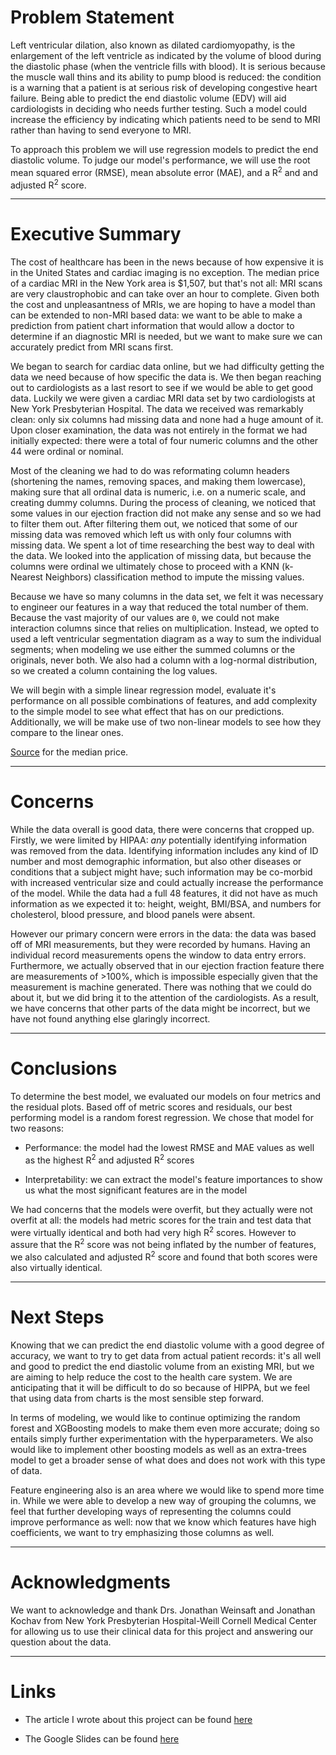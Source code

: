 # Problem Statement

Left ventricular dilation, also known as dilated cardiomyopathy, is the enlargement of the left ventricle as indicated by the volume of blood during the diastolic phase (when the ventricle fills with blood).  It is serious because the muscle wall thins and its ability to pump blood is reduced: the condition is a warning that a patient is at serious risk of developing congestive heart failure.  Being able to predict the end diastolic volume (EDV) will aid cardiologists in deciding who needs further testing. Such a model could increase the efficiency by indicating which patients need to be send to MRI rather than having to send everyone to MRI.

To approach this problem we will use regression models to predict the end diastolic volume.  To judge our model's performance, we will use the root mean squared error (RMSE), mean absolute error (MAE), and a R<sup>2</sup> and and adjusted R<sup>2</sup> score.

-------

# Executive Summary

The cost of healthcare has been in the news because of how expensive it is in the United States and cardiac imaging is no exception.  The median price of a cardiac MRI in the New York area is $1,507, but that's not all: MRI scans are very claustrophobic and can take over an hour to complete.  Given both the cost and unpleasantness of MRIs, we are hoping to have a model than can be extended to non-MRI based data: we want to be able to make a prediction from patient chart information that would allow a doctor to determine if an diagnostic MRI is needed, but we want to make sure we can accurately predict from MRI scans first.

We began to search for cardiac data online, but we had difficulty getting the data we need because of how specific the data is.  We then began reaching out to cardiologists as a last resort to see if we would be able to get good data.  Luckily we were given a cardiac MRI data set by two cardiologists at New York Presbyterian Hospital.  The data we received was remarkably clean: only six columns had missing data and none had a huge amount of it.  Upon closer examination, the data was not entirely in the format we had initially expected: there were a total of four numeric columns and the other 44 were ordinal or nominal.

Most of the cleaning we had to do was reformating column headers (shortening the names, removing spaces, and making them lowercase), making sure that all ordinal data is numeric, i.e. on a numeric scale, and creating dummy columns.  During the process of cleaning, we noticed that some values in our ejection fraction did not make any sense and so we had to filter them out.  After filtering them out, we noticed that some of our missing data was removed which left us with only four columns with missing data.  We spent a lot of time researching the best way to deal with the data.  We looked into the application of missing data, but because the columns were ordinal we ultimately chose to proceed with a KNN (k-Nearest Neighbors) classification method to impute the missing values.

Because we have so many columns in the data set, we felt it was necessary to engineer our features in a way that reduced the total number of them.  Because the vast majority of our values are `0`, we could not make interaction columns since that relies on multiplication.  Instead, we opted to used a left ventricular segmentation diagram as a way to sum the individual segments; when modeling we use either the summed columns or the originals, never both.  We also had a column with a log-normal distribution, so we created a column containing the log values.

We will begin with a simple linear regression model,  evaluate it's performance on all possible combinations of features, and add complexity to the simple model to see what effect that has on our predictions.  Additionally, we will be make use of two non-linear models to see how they compare to the linear ones.


[Source](https://www.newchoicehealth.com/places/new-york/new-york/mri/cardiac-mri]) for the median price.

-------

# Concerns

While the data overall is good data, there were concerns that cropped up.  Firstly, we were limited by HIPAA: _any_ potentially identifying information was removed from the data.  Identifying information includes any kind of ID number and most demographic information, but also other diseases or conditions that a subject might have; such information may be co-morbid with increased ventricular size and could actually increase the performance of the model.  While the data had a full 48 features, it did not have as much information as we expected it to: height, weight, BMI/BSA, and numbers for cholesterol, blood pressure, and blood panels were absent.  

However our primary concern were errors in the data: the data was based off of MRI measurements, but they were recorded by humans.  Having an individual record measurements opens the window to data entry errors.  Furthermore, we actually observed that in our ejection fraction feature there are measurements of >100%, which is impossible especially given that the measurement is machine generated.  There was nothing that we could do about it, but we did bring it to the attention of the cardiologists.  As a result, we have concerns that other parts of the data might be incorrect, but we have not found anything else glaringly incorrect.

-------

# Conclusions

To determine the best model, we evaluated our models on four metrics and the residual plots.  Based off of metric scores and residuals, our best performing model is a random forest regression.  We chose that model for two reasons:

- Performance: the model had the lowest RMSE and MAE values as well as the highest R<sup>2</sup> and adjusted R<sup>2</sup> scores

- Interpretability: we can extract the model's feature importances to show us what the most significant features are in the model

We had concerns that the models were overfit, but they actually were not overfit at all: the models had metric scores for the train and test data that were virtually identical and both had very high R<sup>2</sup> scores.  However to assure that the R<sup>2</sup> score was not being inflated by the number of features, we also calculated and adjusted R<sup>2</sup> score and found that both scores were also virtually identical.

-----

# Next Steps


Knowing that we can predict the end diastolic volume with a good degree of accuracy, we want to try to get data from actual patient records: it's all well and good to predict the end diastolic volume from an existing MRI, but we are aiming to help reduce the cost to the health care system.  We are anticipating that it will be difficult to do so because of HIPPA, but we feel that using data from charts is the most sensible step forward.

In terms of modeling, we would like to continue optimizing the random forest and XGBoosting models to make them even more accurate; doing so entails simply further experimentation with the hyperparameters.  We also would like to implement other boosting models as well as an extra-trees model  to get a broader sense of what does and does not work with this type of data. 

Feature engineering also is an area where we would like to spend more time in.  While we were able to develop a new way of grouping the columns, we feel that further developing ways of representing the columns could improve performance as well: now that we know which features have high coefficients, we want to try emphasizing those columns as well.

-----

# Acknowledgments

We want to acknowledge and thank Drs. Jonathan Weinsaft and Jonathan Kochav from New York Presbyterian Hospital-Weill Cornell Medical Center for allowing us to use their clinical data for this project and answering our question about the data.

-----

# Links

- The article I wrote about this project can be found [here](https://medium.com/analytics-vidhya/predicting-left-ventricular-end-diastolic-volume-d7d3059d6be0)

- The Google Slides can be found [here](https://docs.google.com/presentation/d/1x4sl8lCc_aiaEzwZmLx5R5Lji9uyS2yY2OJZrBZz7sw/edit?usp=sharing)